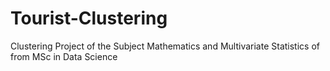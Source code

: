 # Tourist-Clustering
Clustering Project of the Subject Mathematics and Multivariate Statistics of from MSc in Data Science
